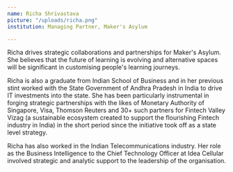 ```yaml
---
name: Richa Shrivastava
picture: "/uploads/richa.png"
institution: Managing Partner, Maker's Asylum

---
```


Richa drives strategic collaborations and partnerships for Maker's Asylum. She believes that the future of learning is evolving and alternative spaces will be significant in customising people's learning journeys. 

Richa is also a graduate from Indian School of Business and in her previous stint worked with the State Government of Andhra Pradesh in India to drive IT investments into the state. She has been particularly instrumental in forging strategic partnerships with the likes of Monetary Authority of Singapore, Visa, Thomson Reuters and 30+ such partners for Fintech Valley Vizag (a sustainable ecosystem created to support the flourishing Fintech industry in India) in the short period since the initiative took off as a state level strategy. 

Richa has also worked in the Indian Telecommunications industry. Her role as the Business Intelligence to the Chief Technology Officer at Idea Cellular involved strategic and analytic support to the leadership of the organisation.  

